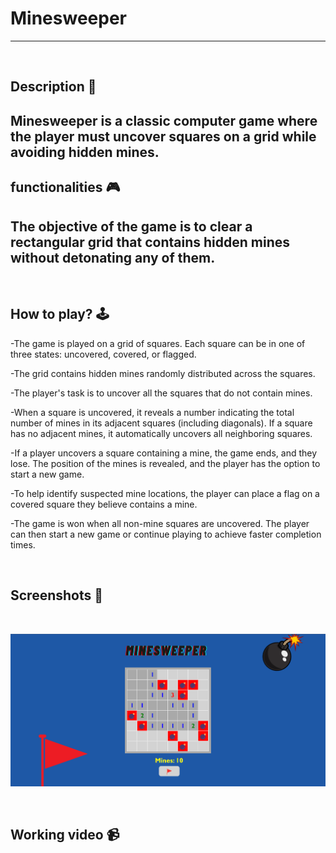 # Minesweeper
---
<br>

## **Description 📃**
Minesweeper is a classic computer game where the player must uncover squares on a grid while avoiding hidden mines.
- 

## **functionalities 🎮**
The objective of the game is to clear a rectangular grid that contains hidden mines without detonating any of them.
- 
<br>

## **How to play? 🕹️**
-The game is played on a grid of squares. Each square can be in one of 
  three states: uncovered, covered, or flagged.

-The grid contains hidden mines randomly distributed across the squares.

-The player's task is to uncover all the squares that do not contain mines.

-When a square is uncovered, it reveals a number indicating the total number of  mines in its adjacent squares (including diagonals). If a square has no adjacent   mines, it automatically uncovers all neighboring squares.

-If a player uncovers a square containing a mine, the game ends, and they lose. The position of the mines is revealed, and the player has the option to start a new game.

-To help identify suspected mine locations, the player can place a flag on a covered square they believe contains a mine.

-The game is won when all non-mine squares are uncovered. The player can then start a new game or continue playing to achieve faster completion times.
 

<br>

## **Screenshots 📸**

<br>

![image](pic.png)


<br>

## **Working video 📹**

